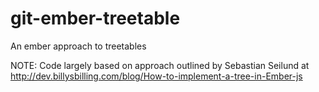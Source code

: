 git-ember-treetable
===================

An ember approach to treetables

NOTE: Code largely based on approach outlined by Sebastian Seilund at http://dev.billysbilling.com/blog/How-to-implement-a-tree-in-Ember-js